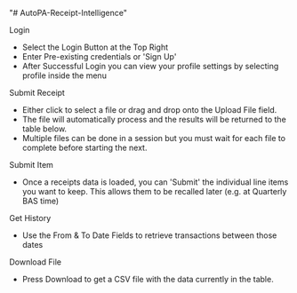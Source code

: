 "# AutoPA-Receipt-Intelligence" 

Login
- Select the Login Button at the Top Right
- Enter Pre-existing credentials or 'Sign Up'
- After Successful Login you can view your profile settings by selecting profile inside the menu

Submit Receipt
- Either click to select a file or drag and drop onto the Upload File field.
- The file will automatically process and the results will be returned to the table below.
- Multiple files can be done in a session but you must wait for each file to complete before starting the next.

Submit Item
- Once a receipts data is loaded, you can 'Submit' the individual line items you want to keep. This allows them to be recalled later (e.g. at Quarterly BAS time)

Get History
- Use the From & To Date Fields to retrieve transactions between those dates

Download File
- Press Download to get a CSV file with the data currently in the table.
